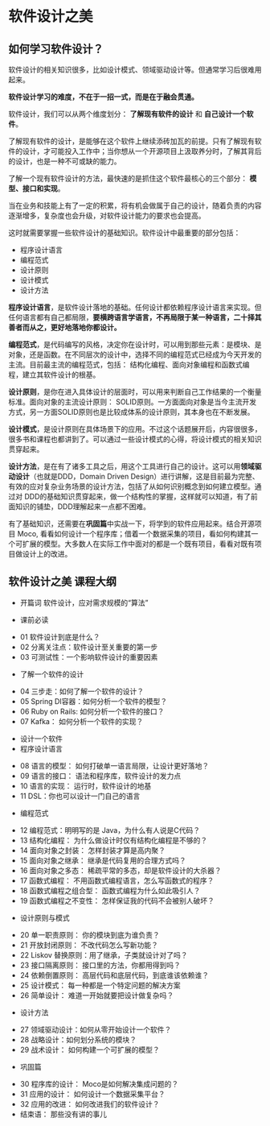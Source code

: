 # 软件设计之美

## 如何学习软件设计？

软件设计的相关知识很多，比如设计模式、领域驱动设计等。但通常学习后很难用起来。

**软件设计学习的难度，不在于一招一式，而是在于融会贯通。**

软件设计，我们可以从两个维度划分： **了解现有软件的设计** 和 **自己设计一个软件**。

了解现有软件的设计，是能够在这个软件上继续添砖加瓦的前提。只有了解现有软件的设计，才可能投入工作中；当你想从一个开源项目上汲取养分时，了解其背后的设计，也是一种不可或缺的能力。

了解一个现有软件设计的方法，最快速的是抓住这个软件最核心的三个部分： **模型、接口和实现**。

当在业务和技能上有了一定的积累，将有机会做属于自己的设计，随着负责的内容逐渐增多，复杂度也会升级，对软件设计能力的要求也会提高。

这时就需要掌握一些软件设计的基础知识。软件设计中最重要的部分包括：
+ 程序设计语言
+ 编程范式
+ 设计原则
+ 设计模式
+ 设计方法


**程序设计语言**，是软件设计落地的基础。任何设计都依赖程序设计语言来实现。但任何语言都有自己都局限，**要横跨语言学语言，不再局限于某一种语言，二十择其善者而从之，更好地落地你都设计。**


**编程范式**，是代码编写的风格，决定你在设计时，可以用到那些元素：是模块、是对象，还是函数。在不同层次的设计中，选择不同的编程范式已经成为今天开发的主流。目前最主流的编程范式，包括： 结构化编程、面向对象编程和函数式编程，建立其软件设计的根基。

**设计原则**，是你在进入具体设计的层面时，可以用来判断自己工作结果的一个衡量标准。面向对象的主流设计原则： SOLID原则。一方面面向对象是当今主流开发方式，另一方面SOLID原则也是比较成体系的设计原则，其本身也在不断发展。

**设计模式**，是设计原则在具体场景下的应用。不过这个话题展开后，内容很很多，很多书和课程也都讲到了。可以通过一些设计模式的心得，将设计模式的相关知识贯穿起来。

**设计方法**，是在有了诸多工具之后，用这个工具进行自己的设计。这可以用**领域驱动设计**（也就是DDD，Domain Driven Design）进行讲解，这是目前最为完整、有效的应对复杂业务场景的设计方法，包括了从如何识别概念到如何建立模型。通过对 DDD的基础知识贯穿起来，做一个结构性的掌握，这样就可以知道，有了前面知识的铺垫，DDD理解起来一点都不困难。

有了基础知识，还需要在**巩固篇**中实战一下，将学到的软件应用起来。结合开源项目 Moco, 看看如何设计一个程序库；借着一个数据采集的项目，看如何构建其一个可扩展的模型。大多数人在实际工作中面对的都是一个既有项目，看看对既有项目做设计上的改进。

## 软件设计之美 课程大纲

+ 开篇词  软件设计，应对需求规模的“算法”

* 课前必读
- 01 软件设计到底是什么？
- 02 分离关注点：软件设计至关重要的第一步
- 03 可测试性：一个影响软件设计的重要因素

* 了解一个软件的设计
- 04 三步走：如何了解一个软件的设计？
- 05 Spring DI容器：如何分析一个软件的模型？
- 06 Ruby on Rails: 如何分析一个软件的接口？
- 07 Kafka： 如何分析一个软件的实现？

* 设计一个软件
* 程序设计语言
- 08 语言的模型： 如何打破单一语言局限，让设计更好落地？
- 09 语言的接口： 语法和程序库，软件设计的发力点
- 10 语言的实现： 运行时，软件设计的地基
- 11 DSL：你也可以设计一门自己的语言

* 编程范式
- 12 编程范式：明明写的是 Java，为什么有人说是C代码？
- 13 结构化编程： 为什么做设计时仅有结构化编程是不够的？
- 14 面向对象之封装： 怎样封装才算是高内聚？
- 15 面向对象之继承： 继承是代码复用的合理方式吗？
- 16 面向对象之多态： 稀疏平常的多态，却是软件设计的大杀器？
- 17 函数式编程： 不用函数式编程语言，怎么写函数式的程序？
- 18 函数式编程之组合型： 函数式编程为什么如此吸引人？
- 19 函数式编程之不变性： 怎样保证我的代码不会被别人破坏？

* 设计原则与模式
- 20 单一职责原则： 你的模块到底为谁负责？
- 21 开放封闭原则： 不改代码怎么写新功能？
- 22 Liskov 替换原则：用了继承，子类就设计对了吗？
- 23 接口隔离原则： 接口里的方法，你都用得到吗？
- 24 依赖倒置原则： 高层代码和底层代码，到底谁该依赖谁？
- 25 设计模式： 每一种都是一个特定问题的解决方案
- 26 简单设计： 难道一开始就要把设计做复杂吗？

* 设计方法
- 27 领域驱动设计：如何从零开始设计一个软件？
- 28 战略设计：如何划分系统的模块？
- 29 战术设计： 如何构建一个可扩展的模型？

* 巩固篇
- 30 程序库的设计： Moco是如何解决集成问题的？
- 31 应用的设计： 如何设计一个数据采集平台？
- 32 应用的改进： 如何改进我们的软件设计？
- 结束语： 那些没有讲的事儿